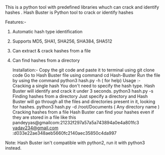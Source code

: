 This is a python tool with predefined libraries whuch can crack and identify hashes . 
Hash Buster is Python tool to crack or identify hashes 

Features:- 
1. Automatic hash type identification
2. Supports MD5, SHA1, SHA256, SHA384, SHA512
3. Can extract & crack hashes from a file
4. Can find hashes from a directory

   Installation:- Copy the git code and paste it to terminal using git clone code
                  Go to Hash Buster file using command cd Hash-Buster
                  Run the file by using the command python3 hash.py -h ( for help)
    Usage :-    
Cracking a single hash
You don't need to specify the hash type. Hash Buster will identify and crack it under 3 seconds.
     python3 hash.py -s <hash>
Finding hashes from a directory
   Just specify a directory and Hash Buster will go through all the files and directories present in it, looking for hashes.
     python3 hash.py -d /root/Documents ( Any directory name )
Cracking hashes from a file
Hash Buster can find your hashes even if they are stored in a file like this
pandeyyas@gmailcom:21232f297a57a5a743894a0e4a801fc3
yadav234@gmail.com :d033e22ae348aeb5660fc2140aec35850c4da997 









Note: Hash Buster isn't compatible with python2, run it with python3 instead.
